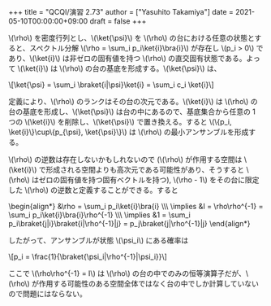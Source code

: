 +++
title = "QCQI/演習 2.73"
author = ["Yasuhito Takamiya"]
date = 2021-05-10T00:00:00+09:00
draft = false
+++

\\(\rho\\) を密度行列とし、\\(\ket{\psi}\\) を \\(\rho\\) の台における任意の状態とすると、スペクトル分解 \\(\rho = \sum\_i p\_i\ket{i}\bra{i}\\) が存在し \\(p\_i > 0\\) であり、\\(\ket{i}\\) は非ゼロの固有値を持つ \\(\rho\\) の直交固有状態である。よって \\(\ket{i}\\) は \\(\rho\\) の台の基底を形成する。\\(\ket{\psi}\\) は、

\\[\ket{\psi} = \sum\_i \braket{i|\psi}\ket{i} = \sum\_i c\_i \ket{i}\\]

定義により、\\(\rho\\) のランクはその台の次元である。\\(\ket{i}\\) は \\(\rho\\) の台の基底を形成し、\\(\ket{\psi}\\) は台の中にあるので、基底集合から任意の 1 つの \\(\ket{i}\\) を削除し、\\(\ket{\psi}\\) で置き換える。すると \\(\\{p\_i, \ket{i}\\}\cup\\{p\_{\psi}, \ket{\psi}\\}\\) は \\(\rho\\) の最小アンサンブルを形成する。

\\(\rho\\) の逆数は存在しないかもしれないので (\\(\rho\\) が作用する空間は \\(\ket{i}\\) で形成される空間よりも高次元である可能性があり、そうすると \\(\rho\\) はゼロの固有値を持つ固有ベクトルを持つ), \\(\rho - 1\\) をその台に限定した \\(\rho\\) の逆数と定義することができる。すると

\begin{align\*}
  &\rho = \sum\_i p\_i\ket{i}\bra{i} \\\\\\
  \implies &I = \rho\rho^{-1} = \sum\_i p\_i\ket{i}\bra{i}\rho^{-1} \\\\\\
  \implies &1 = \sum\_i p\_i\braket{j|i}\braket{i|\rho^{-1}|j} = p\_j\braket{j|\rho^{-1}|j}
\end{align\*}

したがって、アンサンブルが状態 \\(\psi\_i\\) にある確率は

\\[p\_i = \frac{1}{\braket{\psi\_i|\rho^{-1}|\psi\_i}}\\]

ここで \\(\rho\rho^{-1} = I\\) は \\(\rho\\) の台の中でのみの恒等演算子だが、\\(\rho\\) が作用する可能性のある空間全体ではなく台の中でしか計算していないので問題にはならない。
